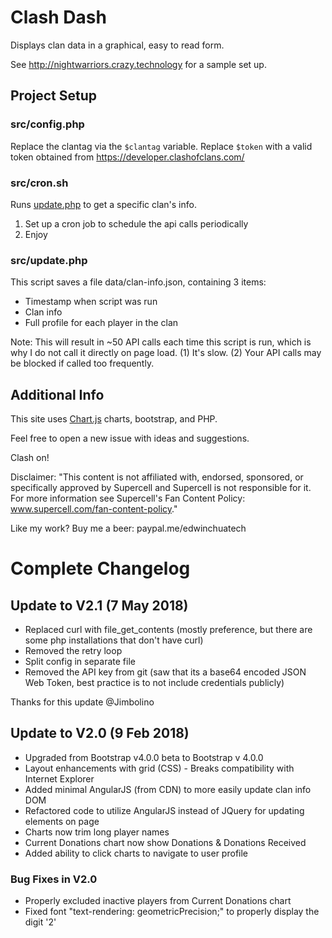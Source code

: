 # Clash Dash

Displays clan data in a graphical, easy to read form.

See http://nightwarriors.crazy.technology for a sample set up.


## Project Setup

### src/config.php
Replace the clantag via the `$clantag` variable. Replace `$token` with a valid token obtained from https://developer.clashofclans.com/ 

### src/cron.sh
Runs [update.php](https://github.com/EdwinChua/clash/blob/master/phpScripts/coc.php) to get a specific clan's info.

1. Set up a cron job to schedule the api calls periodically
2. Enjoy

### src/update.php

This script saves a file data/clan-info.json, containing 3 items:
 - Timestamp when script was run
 - Clan info
 - Full profile for each player in the clan

Note: This will result in ~50 API calls each time this script is run, which is why I do not call it directly on page load. 
 (1) It's slow. 
 (2) Your API calls may be blocked if called too frequently.

## Additional Info

This site uses [Chart.js](http://www.chartjs.org) charts, bootstrap, and PHP.

Feel free to open a new issue with ideas and suggestions.

Clash on!

Disclaimer: "This content is not affiliated with, endorsed, sponsored, or specifically approved by Supercell and Supercell is not responsible for it. For more information see Supercell's Fan Content Policy: www.supercell.com/fan-content-policy."

Like my work? Buy me a beer: paypal.me/edwinchuatech


# Complete Changelog

## Update to V2.1 (7 May 2018)
 - Replaced curl with file_get_contents (mostly preference, but there are some php installations that don't have curl)
 - Removed the retry loop
 - Split config in separate file
 - Removed the API key from git (saw that its a base64 encoded JSON Web Token, best practice is to not include credentials publicly)

Thanks for this update @Jimbolino

## Update to V2.0 (9 Feb 2018)
 - Upgraded from Bootstrap v4.0.0 beta to Bootstrap v 4.0.0
 - Layout enhancements with grid (CSS) - Breaks compatibility with Internet Explorer
 - Added minimal AngularJS (from CDN) to more easily update clan info DOM
 - Refactored code to utilize AngularJS instead of JQuery for updating elements on page
 - Charts now trim long player names
 - Current Donations chart now show Donations & Donations Received
 - Added ability to click charts to navigate to user profile

### Bug Fixes in V2.0
 - Properly excluded inactive players from Current Donations chart
 - Fixed font "text-rendering: geometricPrecision;" to properly display the digit '2'

